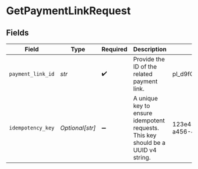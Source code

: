 # GetPaymentLinkRequest


## Fields

| Field                                                                            | Type                                                                             | Required                                                                         | Description                                                                      | Example                                                                          |
| -------------------------------------------------------------------------------- | -------------------------------------------------------------------------------- | -------------------------------------------------------------------------------- | -------------------------------------------------------------------------------- | -------------------------------------------------------------------------------- |
| `payment_link_id`                                                                | *str*                                                                            | :heavy_check_mark:                                                               | Provide the ID of the related payment link.                                      | pl_d9fQur83kFdhH8hIhaZfq                                                         |
| `idempotency_key`                                                                | *Optional[str]*                                                                  | :heavy_minus_sign:                                                               | A unique key to ensure idempotent requests. This key should be a UUID v4 string. | 123e4567-e89b-12d3-a456-426                                                      |